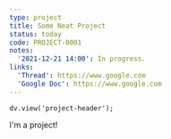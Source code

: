 ```yaml
---
type: project
title: Some Neat Project
status: today
code: PROJECT-0001
notes:
  '2021-12-21 14:00': In progress.
links:
  'Thread': https://www.google.com
  'Google Doc': https://www.google.com
---
```


```dataviewjs
dv.view('project-header');
```

I'm a project!